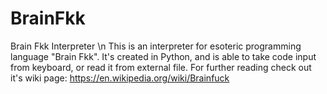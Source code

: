 # BrainFkk
Brain Fkk Interpreter \n
This is an interpreter for esoteric programming language "Brain Fkk". It's created in Python, 
and is able to take code input from keyboard, or read it from external file.
For further reading check out it's wiki page: https://en.wikipedia.org/wiki/Brainfuck
